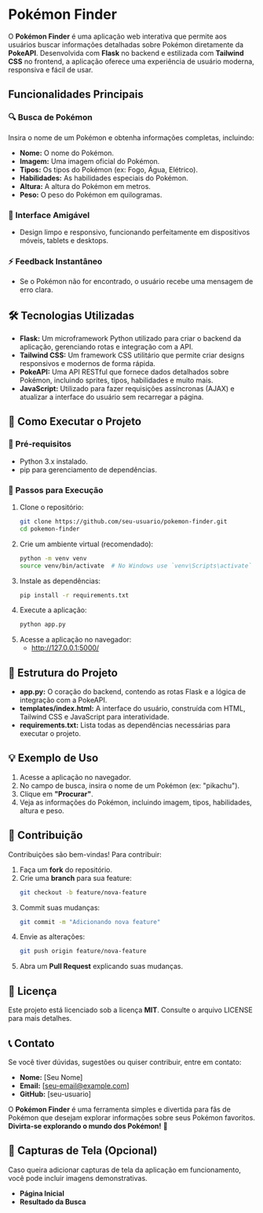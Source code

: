 # Pokémon Finder

O **Pokémon Finder** é uma aplicação web interativa que permite aos usuários buscar informações detalhadas sobre Pokémon diretamente da **PokeAPI**. Desenvolvida com **Flask** no backend e estilizada com **Tailwind CSS** no frontend, a aplicação oferece uma experiência de usuário moderna, responsiva e fácil de usar.

## Funcionalidades Principais

### 🔍 Busca de Pokémon
Insira o nome de um Pokémon e obtenha informações completas, incluindo:
- **Nome:** O nome do Pokémon.
- **Imagem:** Uma imagem oficial do Pokémon.
- **Tipos:** Os tipos do Pokémon (ex: Fogo, Água, Elétrico).
- **Habilidades:** As habilidades especiais do Pokémon.
- **Altura:** A altura do Pokémon em metros.
- **Peso:** O peso do Pokémon em quilogramas.

### 🎨 Interface Amigável
- Design limpo e responsivo, funcionando perfeitamente em dispositivos móveis, tablets e desktops.

### ⚡ Feedback Instantâneo
- Se o Pokémon não for encontrado, o usuário recebe uma mensagem de erro clara.

## 🛠️ Tecnologias Utilizadas

- **Flask:** Um microframework Python utilizado para criar o backend da aplicação, gerenciando rotas e integração com a API.
- **Tailwind CSS:** Um framework CSS utilitário que permite criar designs responsivos e modernos de forma rápida.
- **PokeAPI:** Uma API RESTful que fornece dados detalhados sobre Pokémon, incluindo sprites, tipos, habilidades e muito mais.
- **JavaScript:** Utilizado para fazer requisições assíncronas (AJAX) e atualizar a interface do usuário sem recarregar a página.

## 🚀 Como Executar o Projeto

### 🔧 Pré-requisitos
- Python 3.x instalado.
- pip para gerenciamento de dependências.

### 📌 Passos para Execução
1. Clone o repositório:
   ```bash
   git clone https://github.com/seu-usuario/pokemon-finder.git
   cd pokemon-finder
   ```
2. Crie um ambiente virtual (recomendado):
   ```bash
   python -m venv venv
   source venv/bin/activate  # No Windows use `venv\Scripts\activate`
   ```
3. Instale as dependências:
   ```bash
   pip install -r requirements.txt
   ```
4. Execute a aplicação:
   ```bash
   python app.py
   ```
5. Acesse a aplicação no navegador:
   - http://127.0.0.1:5000/

## 📂 Estrutura do Projeto

- **app.py:** O coração do backend, contendo as rotas Flask e a lógica de integração com a PokeAPI.
- **templates/index.html:** A interface do usuário, construída com HTML, Tailwind CSS e JavaScript para interatividade.
- **requirements.txt:** Lista todas as dependências necessárias para executar o projeto.

## 💡 Exemplo de Uso
1. Acesse a aplicação no navegador.
2. No campo de busca, insira o nome de um Pokémon (ex: "pikachu").
3. Clique em **"Procurar"**.
4. Veja as informações do Pokémon, incluindo imagem, tipos, habilidades, altura e peso.

## 🤝 Contribuição

Contribuições são bem-vindas! Para contribuir:
1. Faça um **fork** do repositório.
2. Crie uma **branch** para sua feature:
   ```bash
   git checkout -b feature/nova-feature
   ```
3. Commit suas mudanças:
   ```bash
   git commit -m "Adicionando nova feature"
   ```
4. Envie as alterações:
   ```bash
   git push origin feature/nova-feature
   ```
5. Abra um **Pull Request** explicando suas mudanças.

## 📜 Licença
Este projeto está licenciado sob a licença **MIT**. Consulte o arquivo LICENSE para mais detalhes.

## 📞 Contato
Se você tiver dúvidas, sugestões ou quiser contribuir, entre em contato:

- **Nome:** [Seu Nome]
- **Email:** [seu-email@example.com]
- **GitHub:** [seu-usuario]

O **Pokémon Finder** é uma ferramenta simples e divertida para fãs de Pokémon que desejam explorar informações sobre seus Pokémon favoritos. **Divirta-se explorando o mundo dos Pokémon!** 🚀

## 📸 Capturas de Tela (Opcional)
Caso queira adicionar capturas de tela da aplicação em funcionamento, você pode incluir imagens demonstrativas.

- **Página Inicial**
- **Resultado da Busca**

